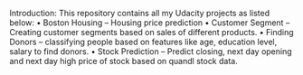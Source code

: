 Introduction:
This repository contains all my Udacity projects as listed below:
•	Boston Housing – Housing price prediction 
•	Customer Segment – Creating customer segments based on sales of different products.
•	Finding Donors – classifying people based on features like age, education level, salary to find donors.
•	Stock Prediction – Predict closing, next day opening and next day high price of stock based on quandl stock data.


